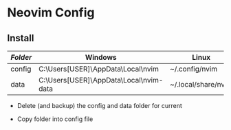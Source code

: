# Neovim Config

## Install

| *Folder* | Windows | Linux |
|---|---|---|
| config | C:\Users\[USER]\AppData\Local\nvim | ~/.config/nvim |
| data | C:\Users\[USER]\AppData\Local\nvim-data | ~/.local/share/nvim |

- Delete (and backup) the config and data folder for current 

- Copy folder into config file

